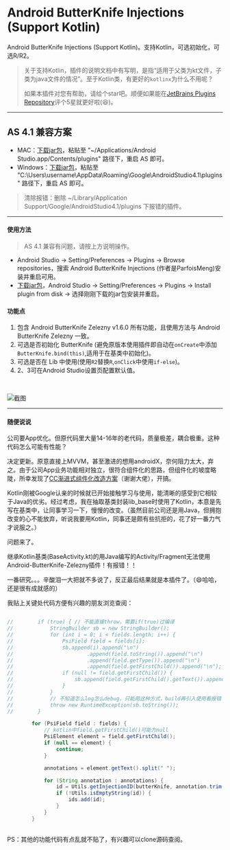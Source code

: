 # Android ButterKnife Injections (Support Kotlin)
Android ButterKnife Injections (Support Kotlin)。支持Kotlin，可选初始化，可选R/R2。

> 关于支持Kotlin，插件的说明文档中有写明，是指“适用于父类为kt文件，子类为java文件的情况”。至于Kotlin类，有更好的`kotlinx`为什么不用呢？
> 
> 如果本插件对您有帮助，请给个star吧。顺便如果能在[JetBrains Plugins Repository](https://plugins.jetbrains.com/plugin/12012-android-butterknife-injections-support-kotlin-)评个5星就更好啦(😆)。

- - - - - 

## AS 4.1 兼容方案

- MAC：[下载jar包](https://github.com/ParfoisMeng/Android-ButterKnife-Injections/raw/master/Android-ButterKnife-Injections.jar)，粘贴至 "~/Applications/Android Studio.app/Contents/plugins" 路径下，重启 AS 即可。
- Windows：[下载jar包](https://github.com/ParfoisMeng/Android-ButterKnife-Injections/raw/master/Android-ButterKnife-Injections.jar)，粘贴至 "C:\Users\username\AppData\Roaming\Google\AndroidStudio4.1\plugins" 路径下，重启 AS 即可。
> 清除报错：删除 ~/Library/Application Support/Google/AndroidStudio4.1/plugins 下报错的插件。

- - - - - 

#### 使用方法
> AS 4.1 兼容有问题，请按上方说明操作。

- Android Studio -> Setting/Preferences -> Plugins -> Browse repositories，搜索 Android ButterKnife Injections (作者是ParfoisMeng)安装并重启可用。
- [下载jar包](https://github.com/ParfoisMeng/Android-ButterKnife-Injections/raw/master/Android-ButterKnife-Injections.jar)，Android Studio -> Setting/Preferences -> Plugins -> Install plugin from disk -> 选择刚刚下载的jar包安装并重启。

#### 功能点

1. 包含 Android ButterKnife Zelezny v1.6.0 所有功能，且使用方法与 Android ButterKnife Zelezny 一致。
2. 可选是否初始化 ButterKnife (避免原版本使用插件即自动在`onCreate`中添加`ButterKnife.bind(this)`,适用于在基类中初始化)。
3. 可选是否在 Lib 中使用(使用`R2`替换`R`,`onClick`中使用`if-else`)。
4. 2、3可在Android Studio设置页配置默认值。

<br>

![截图](https://github.com/ParfoisMeng/Android-ButterKnife-Injections/raw/master/screenshot/1.jpg)


------ 

#### 随便说说

公司要App优化。但原代码里大量14-16年的老代码，质量极差，耦合极重。这种代码怎么可能有性能？

决定更新。原意直接上MVVM，甚至激进的想用androidX，奈何阻力太大，弃之。由于公司App业务功能相对独立，很符合组件化的思路，但组件化的坡度略陡，所幸发现了[CC渐进式组件化改造方案](https://github.com/luckybilly/CC)（谢谢大佬），开搞。

Kotlin刚被Google认亲的时候就已开始接触学习与使用，能清晰的感受到它相较于Java的优劣。经过考虑，我在抽取基类封装lib_base时使用了Kotlin，本意是先写在基类中，让同事学习一下，慢慢的改变。（虽然目前公司还是用Java，但拥抱改变的心不能放弃，听说我要用Kotlin，同事还是颇有些抗拒的，花了好一番力气才说服之。）

问题来了。

继承Kotlin基类(BaseActivity.kt)的用Java编写的Activity/Fragment无法使用Android-ButterKnife-Zelezny插件！有报错！！

一番研究。。。辛酸泪一大把就不多说了，反正最后结果就是本插件了。（😄哈哈，还是很有成就感的）

我贴上关键处代码方便有兴趣的朋友浏览查阅：
```java

//        if (true) { // 不能直接throw，需要if(true)过编译
//            StringBuilder sb = new StringBuilder();
//            for (int i = 0; i < fields.length; i++) {
//                PsiField field = fields[i];
//                sb.append(i).append("\n")
//                        .append(field.toString()).append("\n")
//                        .append(field.getType()).append("\n")
//                        .append(field.getFirstChild()).append("\n");
//                if (null != field.getFirstChild()) {
//                    sb.append(field.getFirstChild().getText()).append("\n");
//                }
//            }
//            // 不知道怎么log怎么debug，只能用这种方式，build再引入使用看报错
//            throw new RuntimeException(sb.toString());
//        }

        for (PsiField field : fields) {
            // kotlin中field.getFirstChild()可能为null
            PsiElement element = field.getFirstChild();
            if (null == element) {
                continue;
            }

            annotations = element.getText().split(" ");

            for (String annotation : annotations) {
                id = Utils.getInjectionID(butterKnife, annotation.trim());
                if (!Utils.isEmptyString(id)) {
                    ids.add(id);
                }
            }
        }
        
```

PS：其他的功能代码有点乱就不贴了，有兴趣可以clone源码查阅。
